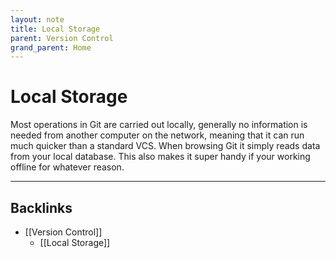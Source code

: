 ```yaml
---
layout: note
title: Local Storage
parent: Version Control
grand_parent: Home
---
```


# Local Storage

Most operations in Git are carried out locally, generally no information is needed from another computer on the network, meaning that it can run much quicker than a standard VCS. When browsing Git it simply reads data from your local database. This also makes it super handy if your working offline for whatever reason.

---
## Backlinks
* [[Version Control]]
	* [[Local Storage]]

